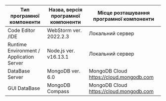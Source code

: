 | Тип програмної компоненти                   | Назва, версія програмної компоненти | Місце розташування програмної компоненти |
|---------------------------------------------|-------------------------------------|------------------------------------------|
| Code Editor /IDE                            | WebStorm ver. 2022.2.3              | Локальний сервер                         |
| Runtime Environment /<br>Application Server | Node.js ver. v16.13.1               | Локальний сервер                         |
| DataBase Server                             | MongoDB ver. 6.0                    | MongoDB Cloud  https://cloud.mongodb.com |
| GUI DataBase                                | MongoDB Compass                     | MongoDB Cloud  https://cloud.mongodb.com |